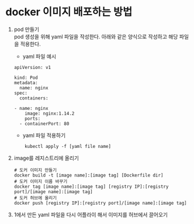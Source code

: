 # docker 이미지 배포하는 방법

1. pod 만들기  
   pod 생성을 위해 yaml 파일을 작성한다. 아래와 같은 양식으로 작성하고 해당 파일을 적용한다.
   - yaml 파일 예시

    ```
    apiVersion: v1

    kind: Pod
    metadata:
      name: nginx
    spec:
      containers:

    - name: nginx
        image: nginx:1.14.2
        ports:
      - containerPort: 80

    ```

    - yaml 파일 적용하기

    ```
        kubectl apply -f [yaml file name]
    ```

2. image를 레지스트리에 올리기

   ```
   # 도커 이미지 만들기
   docker build -t [image name]:[image tag] [Dockerfile dir]
   # 도커 이미지 이름 바꾸기
   docker tag [image name]:[image tag] [registry IP]:[registry port]/[image name]:[image tag]
   # 도커 허브에 올리기
   docker push [registry IP]:[registry port]/[image name]:[image tag]
   ```

3. 1에서 만든 yaml 파일을 다시 어플라이 해서 이미지를 허브에서 끌어오기
